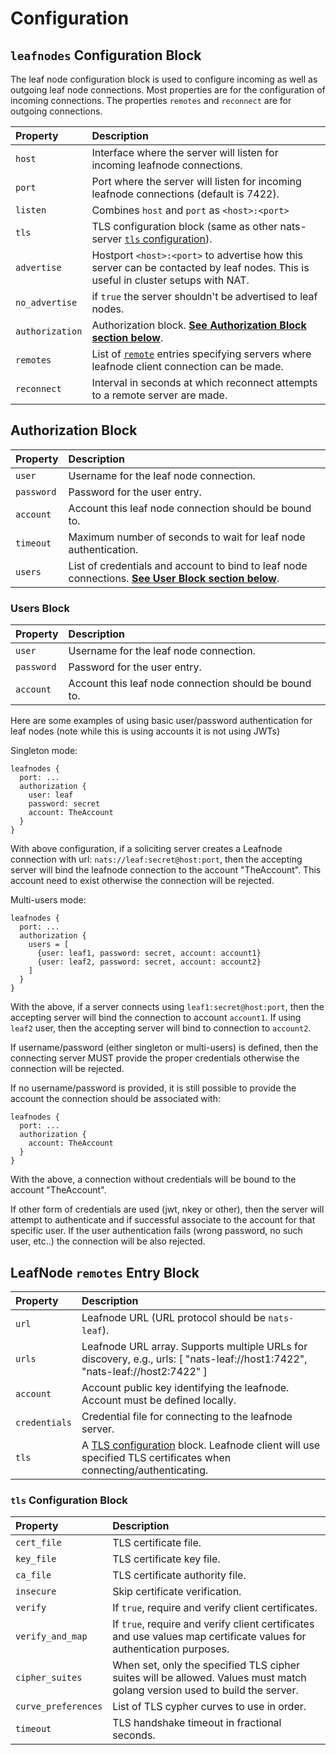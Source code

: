 # Configuration

## `leafnodes` Configuration Block

The leaf node configuration block is used to configure incoming as well as outgoing leaf node connections. Most properties are for the configuration of incoming connections. The properties `remotes` and `reconnect` are for outgoing connections.

| Property | Description |
| :--- | :--- |
| `host` | Interface where the server will listen for incoming leafnode connections. |
| `port` | Port where the server will listen for incoming leafnode connections \(default is 7422\). |
| `listen` | Combines `host` and `port` as `<host>:<port>` |
| `tls` | TLS configuration block \(same as other nats-server [`tls` configuration](../securing_nats/tls.md)\).|
| `advertise` | Hostport `<host>:<port>` to advertise how this server can be contacted by leaf nodes. This is useful in cluster setups with NAT. |
| `no_advertise` | if `true` the server shouldn't be advertised to leaf nodes. |
| `authorization` | Authorization block. [**See Authorization Block section below**](leafnode_conf.md#authorization-block). |
| `remotes` | List of [`remote`](#leafnode-remotes-entry-block) entries specifying servers where leafnode client connection can be made. |
| `reconnect` | Interval in seconds at which reconnect attempts to a remote server are made. |

## Authorization Block

| Property | Description |
| :--- | :--- |
| `user` | Username for the leaf node  connection. |
| `password` | Password for the user entry. |
| `account` | Account this leaf node  connection should be bound to. |
| `timeout` | Maximum number of seconds to wait for leaf node  authentication. |
| `users` | List of credentials and account to bind to leaf node  connections. [**See User Block section below**](leafnode_conf.md#users-block). |

### Users Block

| Property | Description |
| :--- | :--- |
| `user` | Username for the leaf node connection. |
| `password` | Password for the user entry. |
| `account` | Account this leaf node connection should be bound to. |

Here are some examples of using basic user/password authentication for leaf nodes \(note while this is using accounts it is not using JWTs\)

Singleton mode:

```text
leafnodes {
  port: ...
  authorization {
    user: leaf
    password: secret
    account: TheAccount
  }
}
```

With above configuration, if a soliciting server creates a Leafnode connection with url: `nats://leaf:secret@host:port`, then the accepting server will bind the leafnode connection to the account "TheAccount". This account need to exist otherwise the connection will be rejected.

Multi-users mode:

```text
leafnodes {
  port: ...
  authorization {
    users = [
      {user: leaf1, password: secret, account: account1}
      {user: leaf2, password: secret, account: account2}
    ]
  }
}
```

With the above, if a server connects using `leaf1:secret@host:port`, then the accepting server will bind the connection to account `account1`. If using `leaf2` user, then the accepting server will bind to connection to `account2`.

If username/password \(either singleton or multi-users\) is defined, then the connecting server MUST provide the proper credentials otherwise the connection will be rejected.

If no username/password is provided, it is still possible to provide the account the connection should be associated with:

```text
leafnodes {
  port: ...
  authorization {
    account: TheAccount
  }
}
```

With the above, a connection without credentials will be bound to the account "TheAccount".

If other form of credentials are used \(jwt, nkey or other\), then the server will attempt to authenticate and if successful associate to the account for that specific user. If the user authentication fails \(wrong password, no such user, etc..\) the connection will be also rejected.

## LeafNode `remotes` Entry Block

| Property | Description |
| :--- | :--- |
| `url` | Leafnode URL \(URL protocol should be `nats-leaf`\). |
| `urls` | Leafnode URL array. Supports multiple URLs for discovery, e.g., urls: \[ "nats-leaf://host1:7422", "nats-leaf://host2:7422" \] |
| `account` | Account public key identifying the leafnode. Account must be defined locally. |
| `credentials` | Credential file for connecting to the leafnode server. |
| `tls` | A [TLS configuration](#tls-configuration-block) block. Leafnode client will use specified TLS certificates when connecting/authenticating. |

### `tls` Configuration Block

| Property | Description |
| :--- | :--- |
| `cert_file` | TLS certificate file. |
| `key_file` | TLS certificate key file. |
| `ca_file` | TLS certificate authority file. |
| `insecure` | Skip certificate verification. |
| `verify` | If `true`, require and verify client certificates. |
| `verify_and_map` | If `true`, require and verify client certificates and use values map certificate values for authentication purposes. |
| `cipher_suites` | When set, only the specified TLS cipher suites will be allowed. Values must match golang version used to build the server. |
| `curve_preferences` | List of TLS cypher curves to use in order. |
| `timeout` | TLS handshake timeout in fractional seconds. |
